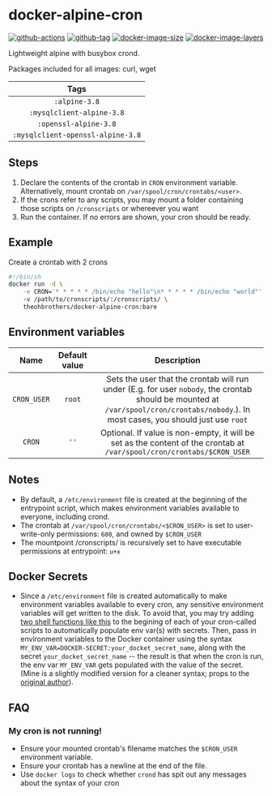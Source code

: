 # docker-alpine-cron

[![github-actions](https://github.com/theohbrothers/docker-alpine-cron/workflows/build/badge.svg)](https://github.com/theohbrothers/docker-alpine-cron/actions)
[![github-tag](https://img.shields.io/github/tag/theohbrothers/docker-alpine-cron)](https://github.com/theohbrothers/docker-alpine-cron/releases/)
[![docker-image-size](https://img.shields.io/microbadger/image-size/theohbrothers/docker-alpine-cron/latest)](https://hub.docker.com/r/theohbrothers/docker-alpine-cron)
[![docker-image-layers](https://img.shields.io/microbadger/layers/theohbrothers/docker-alpine-cron/latest)](https://hub.docker.com/r/theohbrothers/docker-alpine-cron)

Lightweight alpine with busybox crond.

Packages included for all images: curl, wget

| Tags |
|:-------:| 
| `:alpine-3.8` | 
| `:mysqlclient-alpine-3.8` | 
| `:openssl-alpine-3.8` | 
| `:mysqlclient-openssl-alpine-3.8` |

## Steps

1. Declare the contents of the crontab in `CRON` environment variable. Alternatively, mount crontab on `/var/spool/cron/crontabs/<user>`.
2. If the crons refer to any scripts, you may mount a folder containing those scripts on `/cronscripts` or whereever you want
3. Run the container. If no errors are shown, your cron should be ready.

## Example

Create a crontab with 2 crons

```sh
#!/bin/sh
docker run -d \
    -e CRON='* * * * * /bin/echo "hello"\n* * * * * /bin/echo "world"'
    -v /path/to/cronscripts/:/cronscripts/ \
    theohbrothers/docker-alpine-cron:bare
```

## Environment variables

| Name | Default value | Description
|:-------:|:---------------:|:---------:|
| `CRON_USER` | `root` | Sets the user that the crontab will run under (E.g. for user `nobody`, the crontab should be mounted at `/var/spool/cron/crontabs/nobody`.). In most cases, you should just use `root`
| `CRON` | `''` | Optional. If value is non-empty, it will be set as the content of the crontab at `/var/spool/cron/crontabs/$CRON_USER`

## Notes

- By default, a `/etc/environment` file is created at the beginning of the entrypoint script, which makes environment variables available to everyone, including crond.
- The crontab at `/var/spool/cron/crontabs/<$CRON_USER>` is set to user-write-only permissions: `600`, and owned by `$CRON_USER`
- The mountpoint /cronscripts/ is recursively set to have executable permissions at entrypoint: `u+x`

## Docker Secrets

- Since a `/etc/environment` file is created automatically to make environment variables available to every cron, any sensitive environment variables will get written to the disk. To avoid that, you may try adding [two shell functions like this](https://gitlab.com/theohbrothers/hlstatsxce-perl/blob/master/variants/alpine/cron/docker-entrypoint.sh) to the begining of each of your cron-called scripts to automatically populate env var(s) with secrets. Then, pass in environment variables to the Docker container using the syntax `MY_ENV_VAR=DOCKER-SECRET:your_docket_secret_name`, along with the secret `your_docket_secret_name` -- the result is that when the cron is run, the env var `MY_ENV_VAR` gets populated with the value of the secret. (Mine is a slightly modified version for a cleaner syntax; props to the [original author](https://gist.github.com/bvis/b78c1e0841cfd2437f03e20c1ee059fe#file-env_secrets_expand-sh)).

## FAQ

### My cron is not running!

- Ensure your mounted crontab's filename matches the `$CRON_USER` environment variable.
- Ensure your crontab has a newline at the end of the file.
- Use `docker logs` to check whether `crond` has spit out any messages about the syntax of your cron
